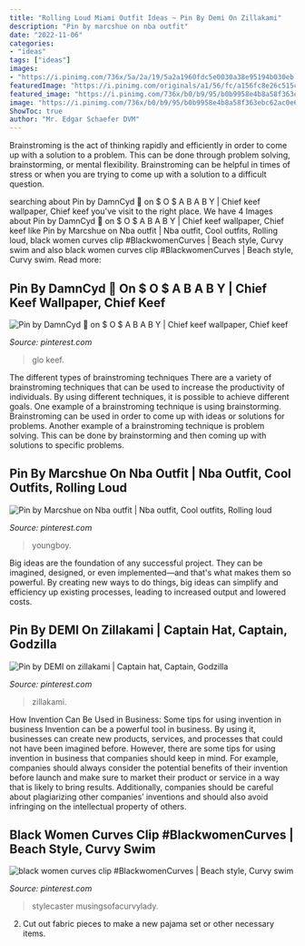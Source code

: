 ```yaml
---
title: "Rolling Loud Miami Outfit Ideas ~ Pin By Demi On Zillakami"
description: "Pin by marcshue on nba outfit"
date: "2022-11-06"
categories:
- "ideas"
tags: ["ideas"]
images:
- "https://i.pinimg.com/736x/5a/2a/19/5a2a1960fdc5e0030a38e95194b030eb.jpg"
featuredImage: "https://i.pinimg.com/originals/a1/56/fc/a156fc8e26c515ced1224d222db7cf89.jpg"
featured_image: "https://i.pinimg.com/736x/b0/b9/95/b0b9958e4b8a58f363ebc62ac0e6f130.jpg"
image: "https://i.pinimg.com/736x/b0/b9/95/b0b9958e4b8a58f363ebc62ac0e6f130.jpg"
ShowToc: true
author: "Mr. Edgar Schaefer DVM"
---
```



Brainstroming is the act of thinking rapidly and efficiently in order to come up with a solution to a problem. This can be done through problem solving, brainstorming, or mental flexibility. Brainstroming can be helpful in times of stress or when you are trying to come up with a solution to a difficult question.

	

		
searching about Pin by DamnCyd 👑 on $ O $ A B A B Y | Chief keef wallpaper, Chief keef you've visit to the right place. We have 4 Images about Pin by DamnCyd 👑 on $ O $ A B A B Y | Chief keef wallpaper, Chief keef like Pin by Marcshue on Nba outfit | Nba outfit, Cool outfits, Rolling loud, black women curves clip #BlackwomenCurves | Beach style, Curvy swim and also black women curves clip #BlackwomenCurves | Beach style, Curvy swim. Read more:
		
    
## Pin By DamnCyd 👑 On $ O $ A B A B Y | Chief Keef Wallpaper, Chief Keef

<img loading=lazy src="https://i.pinimg.com/736x/5a/2a/19/5a2a1960fdc5e0030a38e95194b030eb.jpg" onerror="this.onerror=null;this.src='https://tse2.mm.bing.net/th?id=OIP.sdTCY02xw93sRRoIle8f5wHaHa&amp;pid=15.1';" alt="Pin by DamnCyd 👑 on $ O $ A B A B Y | Chief keef wallpaper, Chief keef">

_Source: pinterest.com_

>glo keef. 

	

The different types of brainstroming techniques
There are a variety of brainstroming techniques that can be used to increase the productivity of individuals. By using different techniques, it is possible to achieve different goals. One example of a brainstroming technique is using brainstorming. Brainstroming can be used in order to come up with ideas or solutions for problems. Another example of a brainstroming technique is problem solving. This can be done by brainstorming and then coming up with solutions to specific problems.

    
## Pin By Marcshue On Nba Outfit | Nba Outfit, Cool Outfits, Rolling Loud

<img loading=lazy src="https://i.pinimg.com/originals/a1/56/fc/a156fc8e26c515ced1224d222db7cf89.jpg" onerror="this.onerror=null;this.src='https://tse1.mm.bing.net/th?id=OIP.MjUZmL0LnRDMeAW4JM4ZcwHaHa&amp;pid=15.1';" alt="Pin by Marcshue on Nba outfit | Nba outfit, Cool outfits, Rolling loud">

_Source: pinterest.com_

>youngboy. 

	

Big ideas are the foundation of any successful project. They can be imagined, designed, or even implemented—and that's what makes them so powerful. By creating new ways to do things, big ideas can simplify and efficiency up existing processes, leading to increased output and lowered costs.

    
## Pin By DEMI On Zillakami | Captain Hat, Captain, Godzilla

<img loading=lazy src="https://i.pinimg.com/736x/06/b1/a8/06b1a8190e7708bd24d7a1f8272dd0be.jpg" onerror="this.onerror=null;this.src='https://tse4.mm.bing.net/th?id=OIP.Qit_AaU9e8M-daW8YCp93AHaFf&amp;pid=15.1';" alt="Pin by DEMI on zillakami | Captain hat, Captain, Godzilla">

_Source: pinterest.com_

>zillakami. 

	

How Invention Can Be Used in Business: Some tips for using invention in business
Invention can be a powerful tool in business. By using it, businesses can create new products, services, and processes that could not have been imagined before. However, there are some tips for using invention in business that companies should keep in mind. For example, companies should always consider the potential benefits of their invention before launch and make sure to market their product or service in a way that is likely to bring results. Additionally, companies should be careful about plagiarizing other companies’ inventions and should also avoid infringing on the intellectual property of others.

    
## Black Women Curves Clip #BlackwomenCurves | Beach Style, Curvy Swim

<img loading=lazy src="https://i.pinimg.com/736x/b0/b9/95/b0b9958e4b8a58f363ebc62ac0e6f130.jpg" onerror="this.onerror=null;this.src='https://tse3.mm.bing.net/th?id=OIP.IZp2x0s86-5hyXTNzCAGbwHaK7&amp;pid=15.1';" alt="black women curves clip #BlackwomenCurves | Beach style, Curvy swim">

_Source: pinterest.com_

>stylecaster musingsofacurvylady. 

	

2. Cut out fabric pieces to make a new pajama set or other necessary items.

